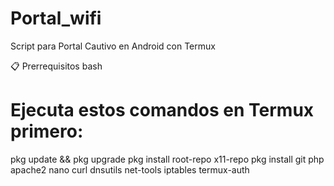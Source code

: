# Portal_wifi
Script para Portal Cautivo en Android con Termux

📋 Prerrequisitos
bash
# Ejecuta estos comandos en Termux primero:
pkg update && pkg upgrade
pkg install root-repo x11-repo
pkg install git php apache2 nano curl dnsutils net-tools iptables termux-auth

